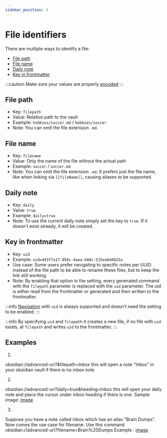 ```yaml
---
sidebar_position: 3
---
```

# File identifiers

There are multiple ways to identify a file:

- [File path](#file-path)
- [File name](#file-name)
- [Daily note](#daily-note)
- [Key in frontmatter](#key-in-frontmatter)

:::caution
Make sure your values are properly [encoded](encoding)
:::

## File path

- Key: `filepath`
- Value: Relative path to the vault
- Example: `hobbies/soccer.md` / `hobbies/soccer`
- Note: You can omit the file extension `.md`.

## File name

- Key: `filename`
- Value: Only the name of the file without the actual path
- Example: `soccer` / `soccer.md`
- Note: You can omit the file extension `.md`. It prefers just the file name, like when linking via `[[fileName]]`, causing aliases to be supported.


## Daily note

- Key: `daily`
- Value: `true`
- Example: `daily=true`
- Note: To use the current daily note simply set the key to `true`. If it doesn't exist already, it will be created. 

## Key in frontmatter

- Key: `uid`
- Example: `uid=d43f7a17-058c-4aea-b8dc-515ea646825a`
- Use case: Some users prefer navigating to specific notes per UUID instead of the file path to be able to rename these files, but to keep the link still working.
- Note: By enabling that option in the setting, every generated command with the `filepath` parameter is replaced with the `uid` parameter. The uid is either read from the frontmatter or generated and then written to the frontmatter. 

:::info
[Navigation](../actions/navigation.md) with `uid` is always supported and doesn't need the setting to be enabled.
:::

:::info
By specifying `uid` and `filepath` it creates a new file, if no file with `uid` exists, at `filepath` and writes `uid` to the frontmatter.
:::

## Examples
1)
obsidian://advanced-uri?&filepath=Inbox
this will open a note "Inbox" in your obsidian vault if there is no inbox note

2)
obsidian://advanced-uri?daily=true&heading=Inbox
this will open your daily note and place the cursor under Inbox heading if there is one.
Sample image: [image](https://user-images.githubusercontent.com/95166364/205477904-dc974487-65e7-4480-a99b-d9ab0b1a2536.png)

3)
Suppose you have a note called inbox which has an alias "Brain Dumps". Now comes the use case for filename.
Use this command
obsidian://advanced-uri?filename=Brain%20Dumps
Example : [image](https://user-images.githubusercontent.com/95166364/205478454-b6949bf6-cf8c-4218-abaa-3d1bf22bfc1e.png)




